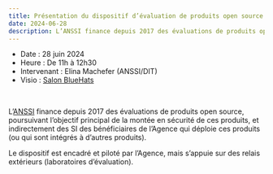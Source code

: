 ```yaml
---
title: Présentation du dispositif d’évaluation de produits open source
date: 2024-06-28
description: L’ANSSI finance depuis 2017 des évaluations de produits open source, poursuivant l’objectif principal de la montée en sécurité de ces produits, et indirectement des SI des bénéficiaires de l’Agence qui déploie ces produits (ou qui sont intégrés à d’autres produits).
---
```


- Date : 28 juin 2024
- Heure : De 11h à 12h30
- Intervenant : Elina Machefer (ANSSI/DIT)
- Visio : [Salon BlueHats](https://webinaire.numerique.gouv.fr//meeting/signin/362/creator/369/hash/84c9902a44b481830388d5d69c808eb669da0a5b)

<br/>

L’[ANSSI](https://cyber.gouv.fr) finance depuis 2017 des évaluations de produits open source, poursuivant l’objectif principal de la montée en sécurité de ces produits, et indirectement des SI des bénéficiaires de l’Agence qui déploie ces produits (ou qui sont intégrés à d’autres produits).

Le dispositif est encadré et piloté par l’Agence, mais s’appuie sur des relais extérieurs (laboratoires d’évaluation).
